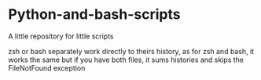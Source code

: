 # Python-and-bash-scripts
A little repository for little scripts


zsh or bash separately work directly to theirs history, as for zsh and bash, it works the same but if you have both files, it sums histories and skips the FileNotFound exception
